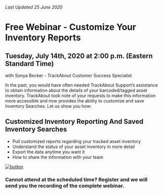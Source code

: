 *Last Updated 25 June 2020*

# Free Webinar - Customize Your Inventory Reports

## Tuesday, July 14th, 2020 at 2:00 p.m. (Eastern Standard Time)

with Sonya Becker - TrackAbout Customer Success Specialist

In the past, you would have often needed TrackAbout Support’s assistance to obtain information about the details of your barcoded/tagged asset inventory.  TrackAbout took note of your requests to make this information more accessible and now provides the ability to customize and save Inventory Searches. Let us show you how:

## Customized Inventory Reporting And Saved Inventory Searches
* Pull customized reports regarding your tracked asset inventory
* Understand the status of your asset inventory in more detail
* Export the data anytime you want it
* How to share the information with your team

[![button](https://f.hubspotusercontent40.net/hubfs/5113190/Register%20Now_White%20Letters.png)](https://trackabout.zoom.us/meeting/register/tJYocuCqrzktH9e1uZeb21bmxDXUQ_ypPrYL)

### Cannot attend at the scheduled time? Register and we will send you the recording of the complete webinar.


